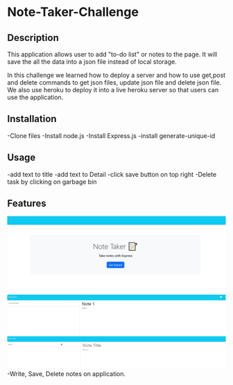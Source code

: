 # Note-Taker-Challenge

## Description
This application allows user to add "to-do list" or notes to the page. It will save the all the data into a json file instead of local storage. 

In this challenge we learned how to deploy a server and how to use get,post and delete commands to get json files, update json file and delete json file.
We also use heroku to deploy it into a live heroku server so that users can use the application.

## Installation 

-Clone files
-Install node.js
-Install Express.js
-install generate-unique-id

## Usage

-add text to title
-add text to Detail
-click save button on top right
-Delete task by clicking on garbage bin

## Features
![Main](/main.jpg)
![Page2](/main2.jpg)
![Add](/main3.jpg)
-Write, Save, Delete notes on application.
